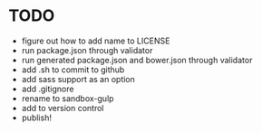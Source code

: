 # TODO

- figure out how to add name to LICENSE
- run package.json through validator
- run generated package.json and bower.json through validator
- add .sh to commit to github
- add sass support as an option
- add .gitignore
- rename to sandbox-gulp
- add to version control
- publish!